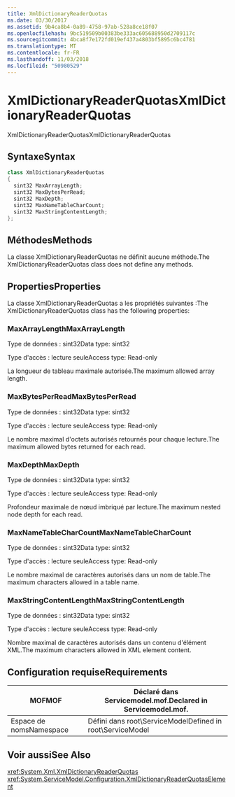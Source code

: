 ```yaml
---
title: XmlDictionaryReaderQuotas
ms.date: 03/30/2017
ms.assetid: 9b4ca8b4-0a89-4758-97ab-528a8ce18f07
ms.openlocfilehash: 9bc519509b00383be333ac605688950d2709117c
ms.sourcegitcommit: 4bca8f7e172fd019ef437a4803bf5895c6bc4781
ms.translationtype: MT
ms.contentlocale: fr-FR
ms.lasthandoff: 11/03/2018
ms.locfileid: "50980529"
---
```

# <a name="xmldictionaryreaderquotas"></a><span data-ttu-id="e4730-102">XmlDictionaryReaderQuotas</span><span class="sxs-lookup"><span data-stu-id="e4730-102">XmlDictionaryReaderQuotas</span></span>
<span data-ttu-id="e4730-103">XmlDictionaryReaderQuotas</span><span class="sxs-lookup"><span data-stu-id="e4730-103">XmlDictionaryReaderQuotas</span></span>  
  
## <a name="syntax"></a><span data-ttu-id="e4730-104">Syntaxe</span><span class="sxs-lookup"><span data-stu-id="e4730-104">Syntax</span></span>  
  
```csharp
class XmlDictionaryReaderQuotas  
{  
  sint32 MaxArrayLength;  
  sint32 MaxBytesPerRead;  
  sint32 MaxDepth;  
  sint32 MaxNameTableCharCount;  
  sint32 MaxStringContentLength;  
};  
```  
  
## <a name="methods"></a><span data-ttu-id="e4730-105">Méthodes</span><span class="sxs-lookup"><span data-stu-id="e4730-105">Methods</span></span>  
 <span data-ttu-id="e4730-106">La classe XmlDictionaryReaderQuotas ne définit aucune méthode.</span><span class="sxs-lookup"><span data-stu-id="e4730-106">The XmlDictionaryReaderQuotas class does not define any methods.</span></span>  
  
## <a name="properties"></a><span data-ttu-id="e4730-107">Properties</span><span class="sxs-lookup"><span data-stu-id="e4730-107">Properties</span></span>  
 <span data-ttu-id="e4730-108">La classe XmlDictionaryReaderQuotas a les propriétés suivantes :</span><span class="sxs-lookup"><span data-stu-id="e4730-108">The XmlDictionaryReaderQuotas class has the following properties:</span></span>  
  
### <a name="maxarraylength"></a><span data-ttu-id="e4730-109">MaxArrayLength</span><span class="sxs-lookup"><span data-stu-id="e4730-109">MaxArrayLength</span></span>  
 <span data-ttu-id="e4730-110">Type de données : sint32</span><span class="sxs-lookup"><span data-stu-id="e4730-110">Data type: sint32</span></span>  
  
 <span data-ttu-id="e4730-111">Type d'accès : lecture seule</span><span class="sxs-lookup"><span data-stu-id="e4730-111">Access type: Read-only</span></span>  
  
 <span data-ttu-id="e4730-112">La longueur de tableau maximale autorisée.</span><span class="sxs-lookup"><span data-stu-id="e4730-112">The maximum allowed array length.</span></span>  
  
### <a name="maxbytesperread"></a><span data-ttu-id="e4730-113">MaxBytesPerRead</span><span class="sxs-lookup"><span data-stu-id="e4730-113">MaxBytesPerRead</span></span>  
 <span data-ttu-id="e4730-114">Type de données : sint32</span><span class="sxs-lookup"><span data-stu-id="e4730-114">Data type: sint32</span></span>  
  
 <span data-ttu-id="e4730-115">Type d'accès : lecture seule</span><span class="sxs-lookup"><span data-stu-id="e4730-115">Access type: Read-only</span></span>  
  
 <span data-ttu-id="e4730-116">Le nombre maximal d'octets autorisés retournés pour chaque lecture.</span><span class="sxs-lookup"><span data-stu-id="e4730-116">The maximum allowed bytes returned for each read.</span></span>  
  
### <a name="maxdepth"></a><span data-ttu-id="e4730-117">MaxDepth</span><span class="sxs-lookup"><span data-stu-id="e4730-117">MaxDepth</span></span>  
 <span data-ttu-id="e4730-118">Type de données : sint32</span><span class="sxs-lookup"><span data-stu-id="e4730-118">Data type: sint32</span></span>  
  
 <span data-ttu-id="e4730-119">Type d'accès : lecture seule</span><span class="sxs-lookup"><span data-stu-id="e4730-119">Access type: Read-only</span></span>  
  
 <span data-ttu-id="e4730-120">Profondeur maximale de nœud imbriqué par lecture.</span><span class="sxs-lookup"><span data-stu-id="e4730-120">The maximum nested node depth for each read.</span></span>  
  
### <a name="maxnametablecharcount"></a><span data-ttu-id="e4730-121">MaxNameTableCharCount</span><span class="sxs-lookup"><span data-stu-id="e4730-121">MaxNameTableCharCount</span></span>  
 <span data-ttu-id="e4730-122">Type de données : sint32</span><span class="sxs-lookup"><span data-stu-id="e4730-122">Data type: sint32</span></span>  
  
 <span data-ttu-id="e4730-123">Type d'accès : lecture seule</span><span class="sxs-lookup"><span data-stu-id="e4730-123">Access type: Read-only</span></span>  
  
 <span data-ttu-id="e4730-124">Le nombre maximal de caractères autorisés dans un nom de table.</span><span class="sxs-lookup"><span data-stu-id="e4730-124">The maximum characters allowed in a table name.</span></span>  
  
### <a name="maxstringcontentlength"></a><span data-ttu-id="e4730-125">MaxStringContentLength</span><span class="sxs-lookup"><span data-stu-id="e4730-125">MaxStringContentLength</span></span>  
 <span data-ttu-id="e4730-126">Type de données : sint32</span><span class="sxs-lookup"><span data-stu-id="e4730-126">Data type: sint32</span></span>  
  
 <span data-ttu-id="e4730-127">Type d'accès : lecture seule</span><span class="sxs-lookup"><span data-stu-id="e4730-127">Access type: Read-only</span></span>  
  
 <span data-ttu-id="e4730-128">Nombre maximal de caractères autorisés dans un contenu d'élément XML.</span><span class="sxs-lookup"><span data-stu-id="e4730-128">The maximum characters allowed in XML element content.</span></span>  
  
## <a name="requirements"></a><span data-ttu-id="e4730-129">Configuration requise</span><span class="sxs-lookup"><span data-stu-id="e4730-129">Requirements</span></span>  
  
|<span data-ttu-id="e4730-130">MOF</span><span class="sxs-lookup"><span data-stu-id="e4730-130">MOF</span></span>|<span data-ttu-id="e4730-131">Déclaré dans Servicemodel.mof.</span><span class="sxs-lookup"><span data-stu-id="e4730-131">Declared in Servicemodel.mof.</span></span>|  
|---------|-----------------------------------|  
|<span data-ttu-id="e4730-132">Espace de noms</span><span class="sxs-lookup"><span data-stu-id="e4730-132">Namespace</span></span>|<span data-ttu-id="e4730-133">Défini dans root\ServiceModel</span><span class="sxs-lookup"><span data-stu-id="e4730-133">Defined in root\ServiceModel</span></span>|  
  
## <a name="see-also"></a><span data-ttu-id="e4730-134">Voir aussi</span><span class="sxs-lookup"><span data-stu-id="e4730-134">See Also</span></span>  
 <xref:System.Xml.XmlDictionaryReaderQuotas>  
 <xref:System.ServiceModel.Configuration.XmlDictionaryReaderQuotasElement>
